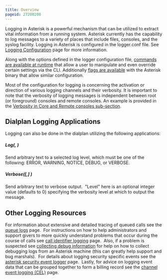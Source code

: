 ```yaml
---
title: Overview
pageid: 27200200
---
```


Logging in Asterisk is a powerful mechanism that can be utilized to extract vital information from a running system. Asterisk currently has the capability to log messages to a variety of places that include files, consoles, and the syslog facility. Logging in Asterisk is configured in the logger.conf file. See [Logging Configuration](/Configuration/Core-Configuration/Logging-Configuration) page for more information.

Along with the options defined in the logger configuration file, [commands are available at runtime](/Operation/Logging/Basic-Logging-Commands) that allow a user to manipulate and even override certain settings via the CLI. Additionally [flags are available](/Operation/Logging/Basic-Logging-Start-up-Options) with the Asterisk binary that allow similar configuration.

Most of the configuration for logging is concerning the activation or direction of various logging channels and their verbosity. It is important to note that the verbosity of logging messages is independent between root (or foreground) consoles and remote consoles. An example is provided in the [Verbosity in Core and Remote consoles sub-section](/Operation/Logging/Verbosity-in-Core-and-Remote-Consoles).

**Dialplan Logging Applications**
---------------------------------

Logging can also be done in the dialplan utilizing the following applications:

##### Log(<level>, <message>)

Send arbitrary text to a selected log level, which must be one of the following: ERROR, WARNING, NOTICE, DEBUG, or VERBOSE.

##### Verbose([<level>,] <message>)

Send arbitrary text to verbose output.  "Level" here is an optional integer value (defaults to 0) specifying the verbosity level at which to output the message. 

**Other Logging Resources**
---------------------------

For information about extensive and detailed tracing of queued calls see the [queue logs](/Operation/Logging/Queue-Logs) page.  For instructions on how to help administrators and support givers to more quickly understand problems that occur during the course of calls see [call identifier logging](/Operation/Logging/Call-Identifier-Logging) page.  Also, if a problem is suspected see [collecting debug information](/Operation/Logging/Collecting-Debug-Information) for help on how to collect debugging logs from an Asterisk machine (this can greatly help support and bug marshals).  For details about logging security specific events see the [asterisk security event logger](/Deployment/Asterisk-Security-Framework/Asterisk-Security-Event-Logger) page.  Lastly, for advice on logging event data that can be grouped together to form a billing record see the [channel event logging (CEL)](/Configuration/Reporting/Channel-Event-Logging-CEL) page.

